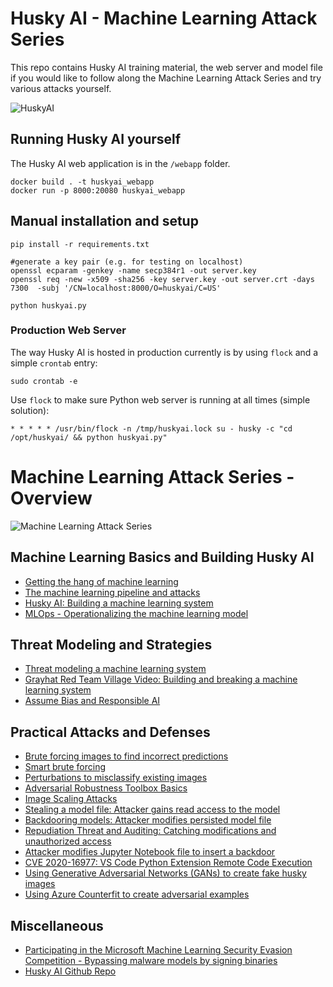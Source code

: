 # Husky AI - Machine Learning Attack Series

This repo contains Husky AI training material, the web server and model file if you would like to follow along the Machine Learning Attack Series and try various attacks yourself.

![HuskyAI](https://embracethered.com/blog/images/2020/husky-ai.jpg)


## Running Husky AI yourself

The Husky AI web application is in the `/webapp` folder.

```
docker build . -t huskyai_webapp
docker run -p 8000:20080 huskyai_webapp
```

## Manual installation and setup

```
pip install -r requirements.txt
```

```
#generate a key pair (e.g. for testing on localhost)
openssl ecparam -genkey -name secp384r1 -out server.key
openssl req -new -x509 -sha256 -key server.key -out server.crt -days 7300  -subj '/CN=localhost:8000/O=huskyai/C=US'
```

```
python huskyai.py
```

### Production Web Server

The way Husky AI is hosted in production currently is by using `flock` and a simple `crontab` entry:

```
sudo crontab -e
```

Use `flock` to make sure Python web server is running at all times (simple solution):

```
* * * * * /usr/bin/flock -n /tmp/huskyai.lock su - husky -c "cd /opt/huskyai/ && python huskyai.py"
```


# Machine Learning Attack Series - Overview

![Machine Learning Attack Series](https://embracethered.com/blog/images/2020/ml-attack-series.jpg)

## Machine Learning Basics and Building Husky AI

* [Getting the hang of machine learning](https://embracethered.com/blog/posts/2020/machine-learning-basics/)
* [The machine learning pipeline and attacks](https://embracethered.com/blog/posts/2020/husky-ai-walkthrough/)
* [Husky AI: Building a machine learning system](https://embracethered.com/blog/posts/2020/husky-ai-building-the-machine-learning-model/)
* [MLOps - Operationalizing the machine learning model](https://embracethered.com/blog/posts/2020/husky-ai-mlops-operationalize-the-model/)

## Threat Modeling and Strategies 

* [Threat modeling a machine learning system](https://embracethered.com/blog/posts/2020/husky-ai-threat-modeling-machine-learning/)
* [Grayhat Red Team Village Video: Building and breaking a machine learning system](https://www.youtube.com/watch?v=-SV80sIBhqY)
* [Assume Bias and Responsible AI](https://embracethered.com/blog/posts/2020/machine-learning-attack-series-assume-bias-strategy/) 

## Practical Attacks and Defenses

* [Brute forcing images to find incorrect predictions](https://embracethered.com/blog/posts/2020/husky-ai-machine-learning-attack-bruteforce/) 
* [Smart brute forcing](https://embracethered.com/blog/posts/2020/husky-ai-machine-learning-attack-smart-fuzz/) 
* [Perturbations to misclassify existing images](https://embracethered.com/blog/posts/2020/husky-ai-machine-learning-attack-perturbation-external/) 
* [Adversarial Robustness Toolbox Basics](https://embracethered.com/blog/posts/2020/husky-ai-adversarial-robustness-toolbox-testing/)
* [Image Scaling Attacks](https://embracethered.com/blog/posts/2020/husky-ai-image-rescaling-attacks/)
* [Stealing a model file: Attacker gains read access to the model](https://embracethered.com/blog/posts/2020/husky-ai-machine-learning-model-stealing/) 
* [Backdooring models: Attacker modifies persisted model file](https://embracethered.com/blog/posts/2020/husky-ai-machine-learning-backdoor-model/)
* [Repudiation Threat and Auditing: Catching modifications and unauthorized access](https://embracethered.com/blog/posts/2020/husky-ai-repudiation-threat-deny-action-machine-learning/)
* [Attacker modifies Jupyter Notebook file to insert a backdoor](https://embracethered.com/blog/posts/2020/cve-2020-16977-vscode-microsoft-python-extension-remote-code-execution/)
* [CVE 2020-16977: VS Code Python Extension Remote Code Execution](https://embracethered.com/blog/posts/2020/cve-2020-16977-vscode-microsoft-python-extension-remote-code-execution/)
* [Using Generative Adversarial Networks (GANs) to create fake husky images](https://embracethered.com/blog/posts/2020/machine-learning-attack-series-generative-adversarial-networks-gan/)
* [Using Azure Counterfit to create adversarial examples](https://embracethered.com/blog/posts/2020/huskyai-using-azure-counterfit/)

## Miscellaneous

* [Participating in the Microsoft Machine Learning Security Evasion Competition - Bypassing malware models by signing binaries](https://embracethered.com/blog/posts/2020/microsoft-machine-learning-security-evasion-competition/)
* [Husky AI Github Repo](https://github.com/wunderwuzzi23/huskyai/)
